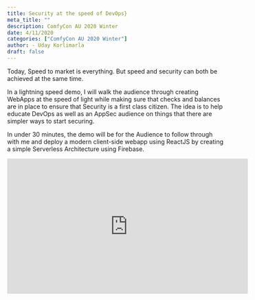 ```yaml
---
title: Security at the speed of DevOps}
meta_title: ""
description: ComfyCon AU 2020 Winter
date: 4/11/2020
categories: ["ComfyCon AU 2020 Winter"]
author: - Uday Korlimarla
draft: false
---
```

Today, Speed to market is everything. But speed and security can both be achieved at the same time.

In a lightning speed demo, I will walk the audience through creating WebApps at the speed of light while making sure that checks and balances are in place to ensure that Security is a first class citizen. The idea is to help educate DevOps as well as an AppSec audience on things that there are simpler ways to start securing.

In under 30 minutes, the demo will be for the Audience to follow through with me and deploy a modern client-side webapp using ReactJS by creating a simple Serverless Architecture using Firebase.

<iframe width="560" height="315" src="https://www.youtube.com/embed/vTfIsDtPVGg?si=l_WdVIOEQa732cBb" title="YouTube video player" frameborder="0" allow="accelerometer; autoplay; clipboard-write; encrypted-media; gyroscope; picture-in-picture; web-share" allowfullscreen></iframe>